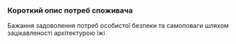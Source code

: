 ### Короткий опис потреб споживача
Бажання задоволення потреб особистої безпеки та самоповаги шляхом зацікавленості архітектурою їжі
